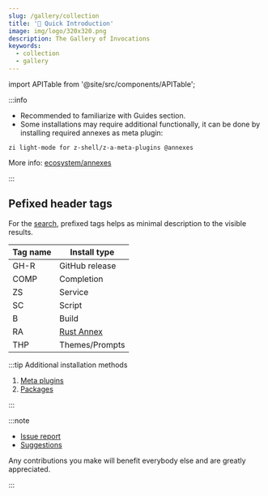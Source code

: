 ```yaml
---
slug: /gallery/collection
title: '🔺 Quick Introduction'
image: img/logo/320x320.png
description: The Gallery of Invocations
keywords:
  - collection
  - gallery
---
```


import APITable from '@site/src/components/APITable';

:::info

- Recommended to familiarize with Guides section.
- Some installations may require additional functionally, it can be done by installing required annexes as meta plugin:

```shell
zi light-mode for z-shell/z-a-meta-plugins @annexes
```

More info: [ecosystem/annexes][1]

:::

## Pefixed header tags

For the [search][7], prefixed tags helps as minimal description to the visible results.

<APITable>

| Tag name | Install type    |
| -------- | --------------- |
| GH-R     | GitHub release  |
| COMP     | Completion      |
| ZS       | Service         |
| SC       | Script          |
| B        | Build           |
| RA       | [Rust Annex][2] |
| THP      | Themes/Prompts  |

</APITable>

:::tip Additional installation methods

1. [Meta plugins][3]
2. [Packages][4]

:::

:::note

- [Issue report][5]
- [Suggestions][6]

Any contributions you make will benefit everybody else and are greatly appreciated.

:::

[1]: /ecosystem/annexes
[2]: /ecosystem/annexes/rust
[3]: /ecosystem/annexes/meta-plugins
[4]: /ecosystem/packages
[5]: https://github.com/z-shell/zi/issues/new/choose
[6]: https://github.com/orgs/z-shell/discussions/new
[7]: /search/?q=GH-R
